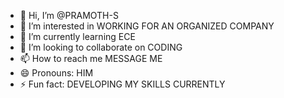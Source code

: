 - 👋 Hi, I’m @PRAMOTH-S
- 👀 I’m interested in WORKING FOR AN ORGANIZED COMPANY
- 🌱 I’m currently learning ECE
- 💞️ I’m looking to collaborate on CODING
- 📫 How to reach me MESSAGE ME
- 😄 Pronouns: HIM
- ⚡ Fun fact: DEVELOPING MY SKILLS CURRENTLY

<!---
PRAMOTH-S/PRAMOTH-S is a ✨ special ✨ repository because its `README.md` (this file) appears on your GitHub profile.
You can click the Preview link to take a look at your changes.
--->
